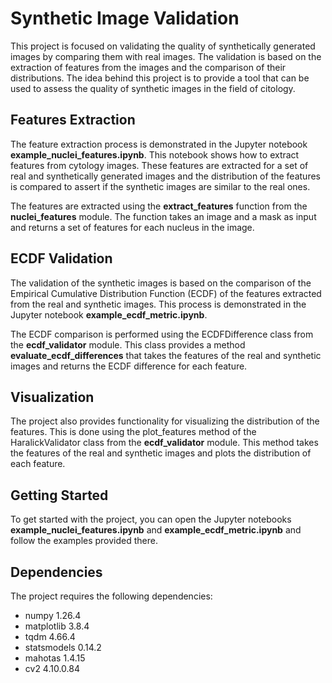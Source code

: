 # Synthetic Image Validation
This project is focused on validating the quality of synthetically generated images by comparing them with real images. The validation is based on the extraction of features from the images and the comparison of their distributions.
The idea behind this project is to provide a tool that can be used to assess the quality of synthetic images in the field of citology.

## Features Extraction
The feature extraction process is demonstrated in the Jupyter notebook **example_nuclei_features.ipynb**. This notebook shows how to extract features from cytology images. These features are extracted for a set of real and synthetically generated images and the distribution of the features is compared to assert if the synthetic images are similar to the real ones.

The features are extracted using the **extract_features** function from the **nuclei_features** module. The function takes an image and a mask as input and returns a set of features for each nucleus in the image.

## ECDF Validation
The validation of the synthetic images is based on the comparison of the Empirical Cumulative Distribution Function (ECDF) of the features extracted from the real and synthetic images. This process is demonstrated in the Jupyter notebook **example_ecdf_metric.ipynb**.

The ECDF comparison is performed using the ECDFDifference class from the **ecdf_validator** module. This class provides a method **evaluate_ecdf_differences** that takes the features of the real and synthetic images and returns the ECDF difference for each feature.

## Visualization
The project also provides functionality for visualizing the distribution of the features. This is done using the plot_features method of the HaralickValidator class from the **ecdf_validator** module. This method takes the features of the real and synthetic images and plots the distribution of each feature.

## Getting Started
To get started with the project, you can open the Jupyter notebooks **example_nuclei_features.ipynb** and **example_ecdf_metric.ipynb** and follow the examples provided there.

## Dependencies
The project requires the following dependencies:
- numpy 1.26.4
- matplotlib 3.8.4
- tqdm 4.66.4
- statsmodels 0.14.2
- mahotas 1.4.15
- cv2 4.10.0.84